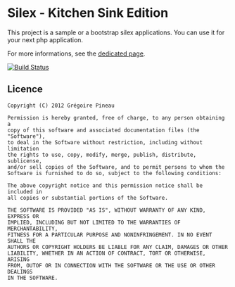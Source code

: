Silex - Kitchen Sink Edition
============================

This project is a sample or a bootstrap silex applications.
You can use it for your next php application.

For more informations, see the
[dedicated page](http://lyrixx.github.com/Silex-Kitchen-Edition).

[![Build Status](https://secure.travis-ci.org/lyrixx/Silex-Kitchen-Edition.png?branch=master)](http://travis-ci.org/lyrixx/Silex-Kitchen-Edition)

Licence
-------

    Copyright (C) 2012 Grégoire Pineau

    Permission is hereby granted, free of charge, to any person obtaining a
    copy of this software and associated documentation files (the "Software"),
    to deal in the Software without restriction, including without limitation
    the rights to use, copy, modify, merge, publish, distribute, sublicense,
    and/or sell copies of the Software, and to permit persons to whom the
    Software is furnished to do so, subject to the following conditions:

    The above copyright notice and this permission notice shall be included in
    all copies or substantial portions of the Software.

    THE SOFTWARE IS PROVIDED "AS IS", WITHOUT WARRANTY OF ANY KIND, EXPRESS OR
    IMPLIED, INCLUDING BUT NOT LIMITED TO THE WARRANTIES OF MERCHANTABILITY,
    FITNESS FOR A PARTICULAR PURPOSE AND NONINFRINGEMENT. IN NO EVENT SHALL THE
    AUTHORS OR COPYRIGHT HOLDERS BE LIABLE FOR ANY CLAIM, DAMAGES OR OTHER
    LIABILITY, WHETHER IN AN ACTION OF CONTRACT, TORT OR OTHERWISE, ARISING
    FROM, OUTOF OR IN CONNECTION WITH THE SOFTWARE OR THE USE OR OTHER DEALINGS
    IN THE SOFTWARE.
